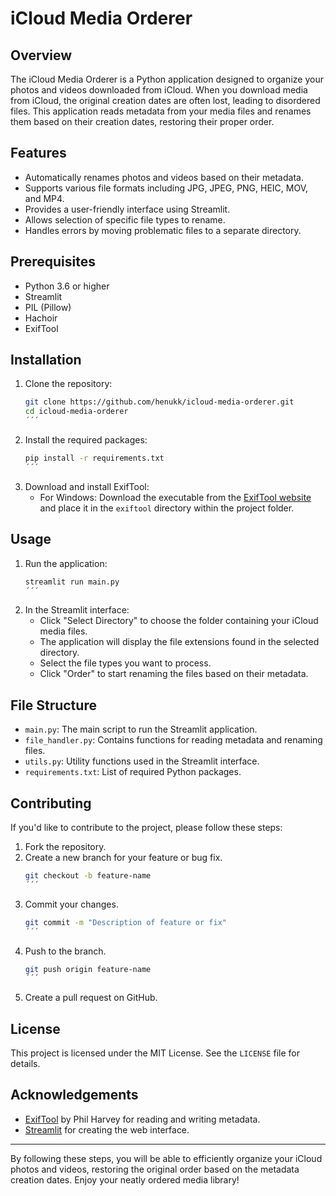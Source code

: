 # iCloud Media Orderer

## Overview
The iCloud Media Orderer is a Python application designed to organize your photos and videos downloaded from iCloud. When you download media from iCloud, the original creation dates are often lost, leading to disordered files. This application reads metadata from your media files and renames them based on their creation dates, restoring their proper order.

## Features
- Automatically renames photos and videos based on their metadata.
- Supports various file formats including JPG, JPEG, PNG, HEIC, MOV, and MP4.
- Provides a user-friendly interface using Streamlit.
- Allows selection of specific file types to rename.
- Handles errors by moving problematic files to a separate directory.

## Prerequisites
- Python 3.6 or higher
- Streamlit
- PIL (Pillow)
- Hachoir
- ExifTool

## Installation
1. Clone the repository:
   ```bash
   git clone https://github.com/henukk/icloud-media-orderer.git
   cd icloud-media-orderer
   ´´´

2. Install the required packages:
   ```bash
   pip install -r requirements.txt
   ´´´

3. Download and install ExifTool:
   - For Windows: Download the executable from the [ExifTool website](https://exiftool.org/) and place it in the `exiftool` directory within the project folder.

## Usage
1. Run the application:
   ```bash
   streamlit run main.py
   ´´´

2. In the Streamlit interface:
   - Click "Select Directory" to choose the folder containing your iCloud media files.
   - The application will display the file extensions found in the selected directory.
   - Select the file types you want to process.
   - Click "Order" to start renaming the files based on their metadata.

## File Structure
- `main.py`: The main script to run the Streamlit application.
- `file_handler.py`: Contains functions for reading metadata and renaming files.
- `utils.py`: Utility functions used in the Streamlit interface.
- `requirements.txt`: List of required Python packages.

## Contributing
If you'd like to contribute to the project, please follow these steps:
1. Fork the repository.
2. Create a new branch for your feature or bug fix.
   ```bash
   git checkout -b feature-name
   ´´´
3. Commit your changes.
   ```bash
   git commit -m "Description of feature or fix"
   ´´´
4. Push to the branch.
   ```bash
   git push origin feature-name
   ´´´
5. Create a pull request on GitHub.

## License
This project is licensed under the MIT License. See the `LICENSE` file for details.

## Acknowledgements
- [ExifTool](https://exiftool.org/) by Phil Harvey for reading and writing metadata.
- [Streamlit](https://streamlit.io/) for creating the web interface.

---

By following these steps, you will be able to efficiently organize your iCloud photos and videos, restoring the original order based on the metadata creation dates. Enjoy your neatly ordered media library!
